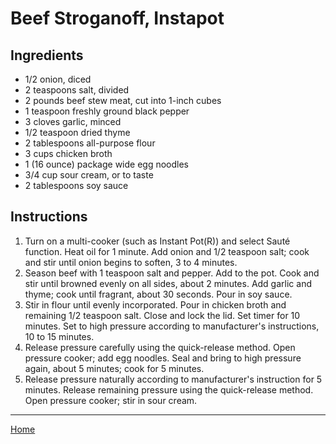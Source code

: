 # Beef Stroganoff, Instapot

## Ingredients
- 1/2 onion, diced
- 2 teaspoons salt, divided
- 2 pounds beef stew meat, cut into 1-inch cubes
- 1 teaspoon freshly ground black pepper
- 3 cloves garlic, minced
- 1/2 teaspoon dried thyme
- 2 tablespoons all-purpose flour
- 3 cups chicken broth
- 1 (16 ounce) package wide egg noodles
- 3/4 cup sour cream, or to taste
- 2 tablespoons soy sauce

## Instructions
1. Turn on a multi-cooker (such as Instant Pot(R)) and select Sauté function. Heat oil for 1 minute. Add onion and 1/2 teaspoon salt; cook and stir until onion begins to soften, 3 to 4 minutes.
1. Season beef with 1 teaspoon salt and pepper. Add to the pot. Cook and stir until browned evenly on all sides, about 2 minutes. Add garlic and thyme; cook until fragrant, about 30 seconds. Pour in soy sauce.
1. Stir in flour until evenly incorporated. Pour in chicken broth and remaining 1/2 teaspoon salt. Close and lock the lid. Set timer for 10 minutes. Set to high pressure according to manufacturer's instructions, 10 to 15 minutes.
1. Release pressure carefully using the quick-release method. Open pressure cooker; add egg noodles. Seal and bring to high pressure again, about 5 minutes; cook for 5 minutes.
1. Release pressure naturally according to manufacturer's instruction for 5 minutes. Release remaining pressure using the quick-release method. Open pressure cooker; stir in sour cream.

---
[Home](../)